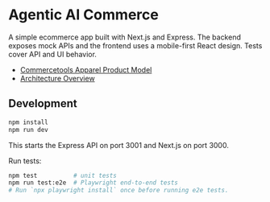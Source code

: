 # Agentic AI Commerce

A simple ecommerce app built with Next.js and Express. The backend exposes mock APIs and the frontend uses a mobile-first React design. Tests cover API and UI behavior.

- [Commercetools Apparel Product Model](docs/commercetools-product-model.md)
- [Architecture Overview](docs/architecture.md)

## Development

```bash
npm install
npm run dev
```

This starts the Express API on port 3001 and Next.js on port 3000.

Run tests:

```bash
npm test          # unit tests
npm run test:e2e  # Playwright end-to-end tests
# Run `npx playwright install` once before running e2e tests.
```
